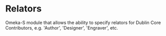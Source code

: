 # Relators
 Omeka-S module that allows the ability to specify relators for Dublin Core Contributors, e.g. 'Author', 'Designer', 'Engraver', etc. 

